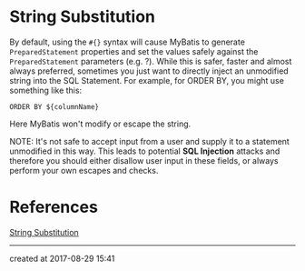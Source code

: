# String Substitution

By default, using the `#{}` syntax will cause MyBatis to generate `PreparedStatement` properties and set the values safely against the `PreparedStatement` parameters (e.g. ?). While this is safer, faster and almost always preferred, sometimes you just want to directly inject an unmodified string into the SQL Statement. For example, for ORDER BY, you might use something like this:        

```
ORDER BY ${columnName}
```

Here MyBatis won't modify or escape the string.        

NOTE: It's not safe to accept input from a user and supply it to a statement unmodified in this way. This leads to potential **SQL Injection** attacks and therefore you should either disallow user input in these fields, or always perform your own escapes and checks.        

# References

[String Substitution](http://www.mybatis.org/mybatis-3/sqlmap-xml.html)

---

created at 2017-08-29 15:41